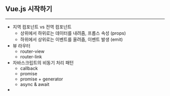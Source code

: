 ## Vue.js 시작하기

---

- 지역 컴포넌트 vs 전역 컴포넌트
  - 상위에서 하위로는 데이터를 내려줌, 프롭스 속성 (props)
  - 하위에서 상위로는 이벤트를 올려줌, 이벤트 발생 (emit)
- 뷰 라우터
  - router-view
  - router-link
- 자바스크립트의 비동기 처리 패턴
  - callback
  - promise
  - promise + generator
  - async & await
-
